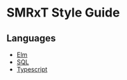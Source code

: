 # SMRxT Style Guide

## Languages

* [Elm](elm/README.md)
* [SQL](SQL/README.md)
* [Typescript](typescript/README.md)
